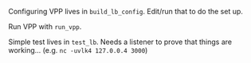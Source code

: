 Configuring VPP lives in `build_lb_config`.  Edit/run that to do the set up.

Run VPP with `run_vpp`.

Simple test lives in `test_lb`.  Needs a listener to prove that things are working...  (e.g. `nc -uvlk4 127.0.0.4 3000`)
